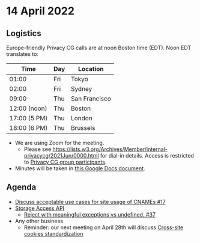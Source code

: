 # 14 April 2022

## Logistics

Europe-friendly Privacy CG calls are at noon Boston time (EDT). Noon EDT translates to:

| Time         | Day | Location      |
| ------------ | --- | ------------- |
| 01:00        | Fri | Tokyo         |
| 02:00        | Fri | Sydney        |
| 09:00        | Thu | San Francisco |
| 12:00 (noon) | Thu | Boston        |
| 17:00 (5 PM) | Thu | London        |
| 18:00 (6 PM) | Thu | Brussels      |

* We are using Zoom for the meeting.
    * Please see https://lists.w3.org/Archives/Member/internal-privacycg/2021Jun/0000.html for dial-in details. Access is restricted to [Privacy CG group participants](https://www.w3.org/community/privacycg/participants).
* Minutes will be taken in [this Google Docs document](https://docs.google.com/document/d/1DZEhS1UHJ1PKxt5ZwKmn5LZ4bo10UFyNXeLp2dUuzRM/edit#).

## Agenda

* [Discuss acceptable use cases for site usage of CNAMEs #17](https://github.com/privacycg/meetings/issues/17)
* [Storage Access API](https://github.com/privacycg/storage-access)
    * [Reject with meaningful exceptions vs undefined. #37](https://github.com/privacycg/storage-access/issues/37)
* Any other business
    * Reminder: our next meeting on April 28th will discuss [Cross-site cookies standardization](https://github.com/privacycg/meetings/issues/16)
